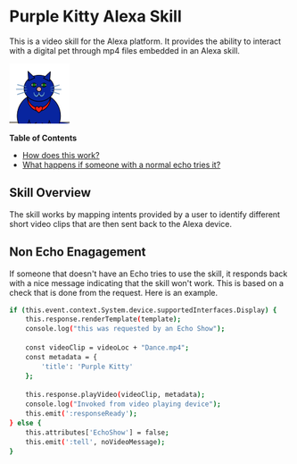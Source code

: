 # Purple Kitty Alexa Skill

This is a video skill for the Alexa platform. It provides the ability to interact with a digital pet through mp4 files embedded in an Alexa skill.

![](media/logo-108x108.png)

**Table of Contents**

- [How does this work?](#skill-overview)
- [What happens if someone with a normal echo tries it?](#non-echo-engagement)

## Skill Overview

The skill works by mapping intents provided by a user to identify different short video clips that are then sent back to the Alexa device.

## Non Echo Enagagement

If someone that doesn't have an Echo tries to use the skill, it responds back with a nice message indicating that the skill won't work.
This is based on a check that is done from the request. Here is an example.

```sh
if (this.event.context.System.device.supportedInterfaces.Display) {
    this.response.renderTemplate(template);
    console.log("this was requested by an Echo Show");

    const videoClip = videoLoc + "Dance.mp4";
    const metadata = {
        'title': 'Purple Kitty'
    };
            
    this.response.playVideo(videoClip, metadata);
    console.log("Invoked from video playing device");
    this.emit(':responseReady');
} else {
    this.attributes['EchoShow'] = false;
    this.emit(':tell', noVideoMessage);
}
```
